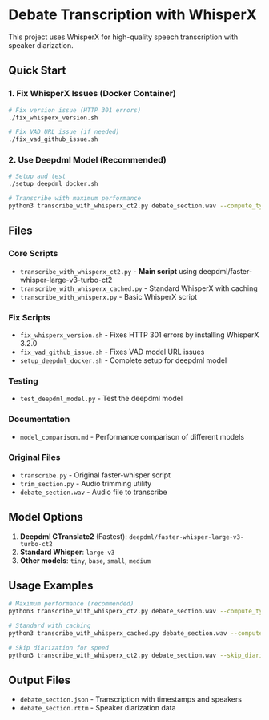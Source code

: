 # Debate Transcription with WhisperX

This project uses WhisperX for high-quality speech transcription with speaker diarization.

## Quick Start

### 1. Fix WhisperX Issues (Docker Container)

```bash
# Fix version issue (HTTP 301 errors)
./fix_whisperx_version.sh

# Fix VAD URL issue (if needed)
./fix_vad_github_issue.sh
```

### 2. Use Deepdml Model (Recommended)

```bash
# Setup and test
./setup_deepdml_docker.sh

# Transcribe with maximum performance
python3 transcribe_with_whisperx_ct2.py debate_section.wav --compute_type float16
```

## Files

### Core Scripts

- `transcribe_with_whisperx_ct2.py` - **Main script** using deepdml/faster-whisper-large-v3-turbo-ct2
- `transcribe_with_whisperx_cached.py` - Standard WhisperX with caching
- `transcribe_with_whisperx.py` - Basic WhisperX script

### Fix Scripts

- `fix_whisperx_version.sh` - Fixes HTTP 301 errors by installing WhisperX 3.2.0
- `fix_vad_github_issue.sh` - Fixes VAD model URL issues
- `setup_deepdml_docker.sh` - Complete setup for deepdml model

### Testing

- `test_deepdml_model.py` - Test the deepdml model

### Documentation

- `model_comparison.md` - Performance comparison of different models

### Original Files

- `transcribe.py` - Original faster-whisper script
- `trim_section.py` - Audio trimming utility
- `debate_section.wav` - Audio file to transcribe

## Model Options

1. **Deepdml CTranslate2** (Fastest): `deepdml/faster-whisper-large-v3-turbo-ct2`
2. **Standard Whisper**: `large-v3`
3. **Other models**: `tiny`, `base`, `small`, `medium`

## Usage Examples

```bash
# Maximum performance (recommended)
python3 transcribe_with_whisperx_ct2.py debate_section.wav --compute_type float16

# Standard with caching
python3 transcribe_with_whisperx_cached.py debate_section.wav --compute_type int8

# Skip diarization for speed
python3 transcribe_with_whisperx_ct2.py debate_section.wav --skip_diarization
```

## Output Files

- `debate_section.json` - Transcription with timestamps and speakers
- `debate_section.rttm` - Speaker diarization data
